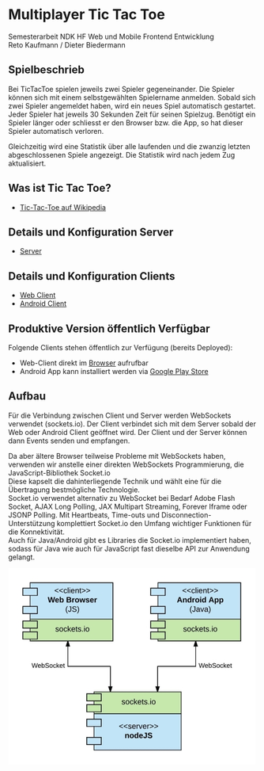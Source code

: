 # Multiplayer Tic Tac Toe

Semesterarbeit NDK HF Web und Mobile Frontend Entwicklung<br>
Reto Kaufmann / Dieter Biedermann

## Spielbeschrieb

Bei TicTacToe spielen jeweils zwei Spieler gegeneinander. Die Spieler können sich mit einem selbstgewählten Spielername anmelden. Sobald sich zwei Spieler angemeldet haben, wird ein neues Spiel automatisch gestartet. Jeder Spieler hat jeweils 30 Sekunden Zeit für seinen Spielzug. Benötigt ein Spieler länger oder schliesst er den Browser bzw. die App, so hat dieser Spieler automatisch verloren. 

Gleichzeitig wird eine Statistik über alle laufenden und die zwanzig letzten abgeschlossenen Spiele angezeigt. Die Statistik wird nach jedem Zug aktualisiert. 

## Was ist Tic Tac Toe?

- [Tic-Tac-Toe auf Wikipedia](https://de.wikipedia.org/wiki/Tic-Tac-Toe)


## Details und Konfiguration Server
- [Server](https://github.com/ibwgr/MultiplayerTicTacToe/tree/master/server)
## Details und Konfiguration Clients
- [Web Client](https://github.com/ibwgr/MultiplayerTicTacToe/tree/master/webClient)
- [Android Client](https://github.com/ibwgr/MultiplayerTicTacToe/tree/master/androidClient)


## Produktive Version öffentlich Verfügbar
Folgende Clients stehen öffentlich zur Verfügung (bereits Deployed):<br>
- Web-Client direkt im [Browser](http://www.lastminute.li/aaa/) aufrufbar 
- Android App kann installiert werden via [Google Play Store](https://play.google.com/store/apps/details?id=ch.ibw.semesterarbeit2017.multiplayertictactoe.multiplayertictactoe)

## Aufbau

Für die Verbindung zwischen Client und Server werden WebSockets verwendet (sockets.io). Der Client verbindet sich mit dem Server sobald der Web oder Android Client geöffnet wird. Der Client und der Server können dann Events senden und empfangen.

Da aber ältere Browser teilweise Probleme mit WebSockets haben, verwenden wir anstelle einer direkten WebSockets Programmierung, die JavaScript-Bibliothek Socket.io<br>
Diese kapselt die dahinterliegende Technik und wählt eine für die Übertragung bestmögliche Technologie.<br>
Socket.io verwendet alternativ zu WebSocket bei Bedarf Adobe Flash Socket, AJAX Long Polling, JAX Multipart Streaming, Forever Iframe oder JSONP Polling. Mit Heartbeats, Time-outs und Disconnection-Unterstützung komplettiert Socket.io den Umfang wichtiger Funktionen für die Konnektivität.<br>
Auch für Java/Android gibt es Libraries die Socket.io implementiert haben, sodass für Java wie auch für JavaScript fast dieselbe API zur Anwendung gelangt.<br>

![Komponenten](androidClient/documentation/TicTacToe-Komponentendiagramm-500x374.jpg?raw=true "Komonenten")
